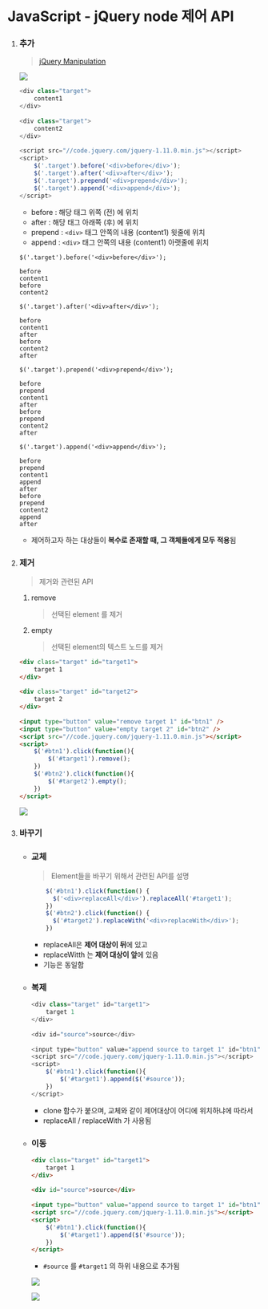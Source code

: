 # JavaScript - jQuery node 제어 API

1. ### 추가

   > [jQuery Manipulation](http://api.jquery.com/category/manipulation/)

   ![](https://i.imgur.com/Gqgyg5d.png)

   ```javascript
   <div class="target">
       content1
   </div>
    
   <div class="target">
       content2
   </div>
    
   <script src="//code.jquery.com/jquery-1.11.0.min.js"></script>
   <script>
       $('.target').before('<div>before</div>');
       $('.target').after('<div>after</div>');
       $('.target').prepend('<div>prepend</div>');
       $('.target').append('<div>append</div>');
   </script>
   ```

   - before : 해당 태그 위쪽 (전) 에 위치
   - after : 해당 태그 아래쪽 (후) 에 위치
   - prepend : `<div>` 태그 안쪽의 내용 (content1) 윗줄에 위치
   - append : `<div>` 태그 안쪽의 내용 (content1) 아랫줄에 위치

   `$('.target').before('<div>before</div>');`

   ```
   before
   content1
   before
   content2
   ```

   `$('.target').after('<div>after</div>');`

   ```
   before
   content1
   after
   before
   content2
   after
   ```

   `$('.target').prepend('<div>prepend</div>');`

   ```
   before
   prepend
   content1
   after
   before
   prepend
   content2
   after
   ```

   `$('.target').append('<div>append</div>');`

   ```
   before
   prepend
   content1
   append
   after
   before
   prepend
   content2
   append
   after
   ```

   - 제어하고자 하는 대상들이 **복수로 존재할 때, 그 객체들에게 모두 적용**됨

2. ### 제거

   > 제거와 관련된 API

   1. remove

      > 선택된 element 를 제거

   2. empty

      > 선택된 element의 텍스트 노드를 제거

   ```html
   <div class="target" id="target1">
       target 1
   </div>
    
   <div class="target" id="target2">
       target 2
   </div>
    
   <input type="button" value="remove target 1" id="btn1" />
   <input type="button" value="empty target 2" id="btn2" />
   <script src="//code.jquery.com/jquery-1.11.0.min.js"></script>
   <script>
       $('#btn1').click(function(){
           $('#target1').remove();
       })
       $('#btn2').click(function(){
           $('#target2').empty();
       })
   </script>
   ```

   ![](https://i.imgur.com/46LF19u.gif)

3. ### 바꾸기

   - ### 교체

     > Element들을 바꾸기 위해서 관련된 API를 설명

     ```javascript
         $('#btn1').click(function() {
           $('<div>replaceAll</div>').replaceAll('#target1');
         })
         $('#btn2').click(function() {
           $('#target2').replaceWith('<div>replaceWith</div>');
         })
     ```

     - replaceAll은 **제어 대상이 뒤**에 있고
     - replaceWitth 는 **제어 대상이 앞**에 있음
     - 기능은 동일함

   - ### 복제

     ```javascript
     <div class="target" id="target1">
         target 1
     </div>
      
     <div id="source">source</div>
      
     <input type="button" value="append source to target 1" id="btn1" />
     <script src="//code.jquery.com/jquery-1.11.0.min.js"></script>
     <script>
         $('#btn1').click(function(){
             $('#target1').append($('#source'));
         })
     </script>
     ```

     - clone 함수가 붙으며, 교체와 같이 제어대상이 어디에 위치하냐에 따라서
     - replaceAll / replaceWith 가 사용됨

   - ### 이동

     ```html
     <div class="target" id="target1">
         target 1
     </div>
      
     <div id="source">source</div>
      
     <input type="button" value="append source to target 1" id="btn1" />
     <script src="//code.jquery.com/jquery-1.11.0.min.js"></script>
     <script>
         $('#btn1').click(function(){
             $('#target1').append($('#source'));
         })
     </script>
     ```

     - `#source` 를 `#target1` 의 하위 내용으로 추가됨

     ![](https://i.imgur.com/1LZoUdK.png)

     ![](https://i.imgur.com/lp4msrS.png)